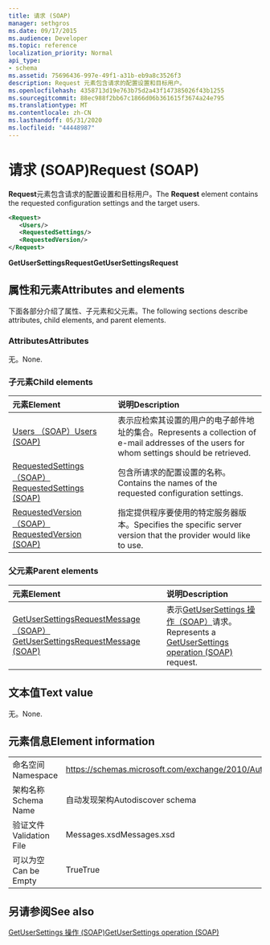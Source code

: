 ```yaml
---
title: 请求 (SOAP)
manager: sethgros
ms.date: 09/17/2015
ms.audience: Developer
ms.topic: reference
localization_priority: Normal
api_type:
- schema
ms.assetid: 75696436-997e-49f1-a31b-eb9a8c3526f3
description: Request 元素包含请求的配置设置和目标用户。
ms.openlocfilehash: 4358713d19e763b75d2a43f147385026f43b1255
ms.sourcegitcommit: 88ec988f2bb67c1866d06b361615f3674a24e795
ms.translationtype: MT
ms.contentlocale: zh-CN
ms.lasthandoff: 05/31/2020
ms.locfileid: "44448987"
---
```

# <a name="request-soap"></a><span data-ttu-id="ad1cc-103">请求 (SOAP)</span><span class="sxs-lookup"><span data-stu-id="ad1cc-103">Request (SOAP)</span></span>

<span data-ttu-id="ad1cc-104">**Request**元素包含请求的配置设置和目标用户。</span><span class="sxs-lookup"><span data-stu-id="ad1cc-104">The **Request** element contains the requested configuration settings and the target users.</span></span> 
  
```XML
<Request>
   <Users/>
   <RequestedSettings/>
   <RequestedVersion/>
</Request>
```

 <span data-ttu-id="ad1cc-105">**GetUserSettingsRequest**</span><span class="sxs-lookup"><span data-stu-id="ad1cc-105">**GetUserSettingsRequest**</span></span>
## <a name="attributes-and-elements"></a><span data-ttu-id="ad1cc-106">属性和元素</span><span class="sxs-lookup"><span data-stu-id="ad1cc-106">Attributes and elements</span></span>

<span data-ttu-id="ad1cc-107">下面各部分介绍了属性、子元素和父元素。</span><span class="sxs-lookup"><span data-stu-id="ad1cc-107">The following sections describe attributes, child elements, and parent elements.</span></span>
  
### <a name="attributes"></a><span data-ttu-id="ad1cc-108">Attributes</span><span class="sxs-lookup"><span data-stu-id="ad1cc-108">Attributes</span></span>

<span data-ttu-id="ad1cc-109">无。</span><span class="sxs-lookup"><span data-stu-id="ad1cc-109">None.</span></span>
  
### <a name="child-elements"></a><span data-ttu-id="ad1cc-110">子元素</span><span class="sxs-lookup"><span data-stu-id="ad1cc-110">Child elements</span></span>

|<span data-ttu-id="ad1cc-111">**元素**</span><span class="sxs-lookup"><span data-stu-id="ad1cc-111">**Element**</span></span>|<span data-ttu-id="ad1cc-112">**说明**</span><span class="sxs-lookup"><span data-stu-id="ad1cc-112">**Description**</span></span>|
|:-----|:-----|
|[<span data-ttu-id="ad1cc-113">Users （SOAP）</span><span class="sxs-lookup"><span data-stu-id="ad1cc-113">Users (SOAP)</span></span>](users-soap.md) <br/> |<span data-ttu-id="ad1cc-114">表示应检索其设置的用户的电子邮件地址的集合。</span><span class="sxs-lookup"><span data-stu-id="ad1cc-114">Represents a collection of e-mail addresses of the users for whom settings should be retrieved.</span></span>  <br/> |
|[<span data-ttu-id="ad1cc-115">RequestedSettings （SOAP）</span><span class="sxs-lookup"><span data-stu-id="ad1cc-115">RequestedSettings (SOAP)</span></span>](requestedsettings-soap.md) <br/> |<span data-ttu-id="ad1cc-116">包含所请求的配置设置的名称。</span><span class="sxs-lookup"><span data-stu-id="ad1cc-116">Contains the names of the requested configuration settings.</span></span>  <br/> |
|[<span data-ttu-id="ad1cc-117">RequestedVersion （SOAP）</span><span class="sxs-lookup"><span data-stu-id="ad1cc-117">RequestedVersion (SOAP)</span></span>](requestedversion-soap.md) <br/> |<span data-ttu-id="ad1cc-118">指定提供程序要使用的特定服务器版本。</span><span class="sxs-lookup"><span data-stu-id="ad1cc-118">Specifies the specific server version that the provider would like to use.</span></span>  <br/> |
   
### <a name="parent-elements"></a><span data-ttu-id="ad1cc-119">父元素</span><span class="sxs-lookup"><span data-stu-id="ad1cc-119">Parent elements</span></span>

|<span data-ttu-id="ad1cc-120">**元素**</span><span class="sxs-lookup"><span data-stu-id="ad1cc-120">**Element**</span></span>|<span data-ttu-id="ad1cc-121">**说明**</span><span class="sxs-lookup"><span data-stu-id="ad1cc-121">**Description**</span></span>|
|:-----|:-----|
|[<span data-ttu-id="ad1cc-122">GetUserSettingsRequestMessage （SOAP）</span><span class="sxs-lookup"><span data-stu-id="ad1cc-122">GetUserSettingsRequestMessage (SOAP)</span></span>](getusersettingsrequestmessage-soap.md) <br/> |<span data-ttu-id="ad1cc-123">表示[GetUserSettings 操作（SOAP）](getusersettings-operation-soap.md)请求。</span><span class="sxs-lookup"><span data-stu-id="ad1cc-123">Represents a [GetUserSettings operation (SOAP)](getusersettings-operation-soap.md) request.</span></span>  <br/> |
   
## <a name="text-value"></a><span data-ttu-id="ad1cc-124">文本值</span><span class="sxs-lookup"><span data-stu-id="ad1cc-124">Text value</span></span>

<span data-ttu-id="ad1cc-125">无。</span><span class="sxs-lookup"><span data-stu-id="ad1cc-125">None.</span></span>
  
## <a name="element-information"></a><span data-ttu-id="ad1cc-126">元素信息</span><span class="sxs-lookup"><span data-stu-id="ad1cc-126">Element information</span></span>

|||
|:-----|:-----|
|<span data-ttu-id="ad1cc-127">命名空间</span><span class="sxs-lookup"><span data-stu-id="ad1cc-127">Namespace</span></span>  <br/> |https://schemas.microsoft.com/exchange/2010/Autodiscover  <br/> |
|<span data-ttu-id="ad1cc-128">架构名称</span><span class="sxs-lookup"><span data-stu-id="ad1cc-128">Schema Name</span></span>  <br/> |<span data-ttu-id="ad1cc-129">自动发现架构</span><span class="sxs-lookup"><span data-stu-id="ad1cc-129">Autodiscover schema</span></span>  <br/> |
|<span data-ttu-id="ad1cc-130">验证文件</span><span class="sxs-lookup"><span data-stu-id="ad1cc-130">Validation File</span></span>  <br/> |<span data-ttu-id="ad1cc-131">Messages.xsd</span><span class="sxs-lookup"><span data-stu-id="ad1cc-131">Messages.xsd</span></span>  <br/> |
|<span data-ttu-id="ad1cc-132">可以为空</span><span class="sxs-lookup"><span data-stu-id="ad1cc-132">Can be Empty</span></span>  <br/> |<span data-ttu-id="ad1cc-133">True</span><span class="sxs-lookup"><span data-stu-id="ad1cc-133">True</span></span>  <br/> |
   
## <a name="see-also"></a><span data-ttu-id="ad1cc-134">另请参阅</span><span class="sxs-lookup"><span data-stu-id="ad1cc-134">See also</span></span>



[<span data-ttu-id="ad1cc-135">GetUserSettings 操作 (SOAP)</span><span class="sxs-lookup"><span data-stu-id="ad1cc-135">GetUserSettings operation (SOAP)</span></span>](getusersettings-operation-soap.md)

